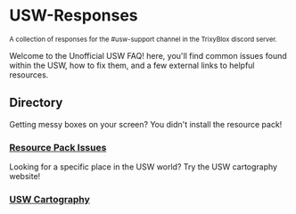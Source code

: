 # USW-Responses
<sup>A collection of responses for the #usw-support channel in the TrixyBlox discord server.</sup>



Welcome to the Unofficial USW FAQ! here, you'll find common issues found within the USW, how to fix them, and a few external links to helpful resources.



## Directory

Getting messy boxes on your screen? You didn't install the resource pack!

### [Resource Pack Issues](https://github.com/FireStranded/USW-Responses/blob/main/responses/resourcepack.md)

Looking for a specific place in the USW world? Try the USW cartography website!

### [USW Cartography](https://github.com/FireStranded/USW-Responses/blob/main/responses/cartography.md)
